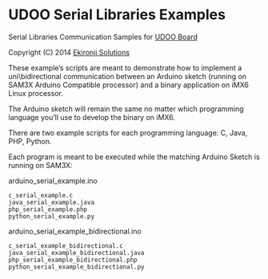 UDOO Serial Libraries Examples
==========


Serial Libraries Communication Samples for [UDOO Board](http://www.udoo.org)

Copyright (C) 2014 [Ekironji Solutions](ekironjisolutions@gmail.com)

These example’s scripts are meant to demonstrate how to implement a uni\bidirectional communication between an Arduino sketch (running on SAM3X Arduino Compatible processor) and a binary application on iMX6 Linux processor.

The Arduino sketch will remain the same no matter which programming language you’ll use to develop the binary on iMX6.

There are two example scripts for each programming language: C, Java, PHP, Python.

Each program is meant to be executed while the matching Arduino Sketch is running on SAM3X:

arduino_serial_example.ino

    c_serial_example.c
    java_serial_example.java
    php_serial_example.php
    python_serial_example.py


arduino_serial_example_bidirectional.ino

    c_serial_example_bidirectional.c
    java_serial_example_bidirectional.java
    php_serial_example_bidirectional.php
    python_serial_example_bidirectional.py




